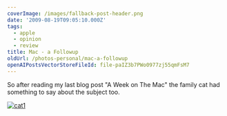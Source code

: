 ```yaml
---
coverImage: /images/fallback-post-header.png
date: '2009-08-19T09:05:10.000Z'
tags:
  - apple
  - opinion
  - review
title: Mac - a Followup
oldUrl: /photos-personal/mac-a-followup
openAIPostsVectorStoreFileId: file-paIZ3b7PWo0977zj55qmFsM7
---
```


So after reading my last blog post "A Week on The Mac" the family cat had something to say about the subject too.

<!-- more -->

[![cat1](/wp-content/uploads/2009/08/cat1.jpg "cat1")](/wp-content/uploads/2009/08/cat1.jpg)
